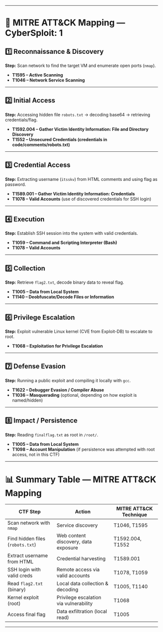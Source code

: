 
---

# 🔗 MITRE ATT\&CK Mapping — CyberSploit: 1

## 1️⃣ Reconnaissance & Discovery

**Step:** Scan network to find the target VM and enumerate open ports (`nmap`).

* **T1595 – Active Scanning**
* **T1046 – Network Service Scanning**

---

## 2️⃣ Initial Access

**Step:** Accessing hidden file `robots.txt` → decoding base64 → retrieving credentials/flag.

* **T1592.004 – Gather Victim Identity Information: File and Directory Discovery**
* **T1552 – Unsecured Credentials (credentials in code/comments/robots.txt)**

---

## 3️⃣ Credential Access

**Step:** Extracting username (`itsskv`) from HTML comments and using flag as password.

* **T1589.001 – Gather Victim Identity Information: Credentials**
* **T1078 – Valid Accounts** (use of discovered credentials for SSH login)

---

## 4️⃣ Execution

**Step:** Establish SSH session into the system with valid credentials.

* **T1059 – Command and Scripting Interpreter (Bash)**
* **T1078 – Valid Accounts**

---

## 5️⃣ Collection

**Step:** Retrieve `flag2.txt`, decode binary data to reveal flag.

* **T1005 – Data from Local System**
* **T1140 – Deobfuscate/Decode Files or Information**

---

## 6️⃣ Privilege Escalation

**Step:** Exploit vulnerable Linux kernel (CVE from Exploit-DB) to escalate to root.

* **T1068 – Exploitation for Privilege Escalation**

---

## 7️⃣ Defense Evasion

**Step:** Running a public exploit and compiling it locally with `gcc`.

* **T1622 – Debugger Evasion / Compiler Abuse**
* **T1036 – Masquerading** (optional, depending on how exploit is named/hidden)

---

## 8️⃣ Impact / Persistence

**Step:** Reading `finalflag.txt` as root in `/root/`.

* **T1005 – Data from Local System**
* **T1098 – Account Manipulation** (if persistence was attempted with root access, not in this CTF)

---

# 📊 Summary Table — MITRE ATT\&CK Mapping

| CTF Step                         | Action                                 | MITRE ATT\&CK Technique |
| -------------------------------- | -------------------------------------- | ----------------------- |
| Scan network with `nmap`         | Service discovery                      | T1046, T1595            |
| Find hidden files (`robots.txt`) | Web content discovery, data exposure   | T1592.004, T1552        |
| Extract username from HTML       | Credential harvesting                  | T1589.001               |
| SSH login with valid creds       | Remote access via valid accounts       | T1078, T1059            |
| Read `flag2.txt` (binary)        | Local data collection & decoding       | T1005, T1140            |
| Kernel exploit (root)            | Privilege escalation via vulnerability | T1068                   |
| Access final flag                | Data exfiltration (local read)         | T1005                   |

---


